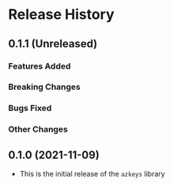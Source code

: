 # Release History

## 0.1.1 (Unreleased)

### Features Added

### Breaking Changes

### Bugs Fixed

### Other Changes

## 0.1.0 (2021-11-09)
* This is the initial release of the `azkeys` library
